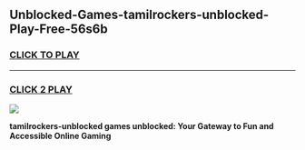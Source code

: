 
## Unblocked-Games-tamilrockers-unblocked-Play-Free-56s6b
<h3>
<a href="https://premium76.site?title=tamilrockers-unblocked&ref=23A">CLICK TO PLAY</a></h3>
<hr>

<h3>
<a href="https://premium76.site?title=tamilrockers-unblocked&ref=23A">CLICK 2 PLAY</a>
  
</h3>

<a href="https://premium76.site?title=tamilrockers-unblocked&ref=23A"><img src="https://clearcache.store/games.png"></a>


**tamilrockers-unblocked games unblocked: Your Gateway to Fun and Accessible Online Gaming**
